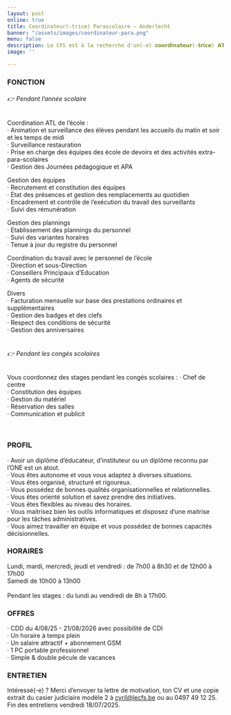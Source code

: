 ```yaml
---
layout: post
online: true
title: Coordinateur(-trice) Parascolaire – Anderlecht
banner: "/assets/images/coordinateur-para.png"
menu: false
description: Le CFS est à la recherche d'un(-e) 𝗰𝗼𝗼𝗿𝗱𝗶𝗻𝗮𝘁𝗲𝘂𝗿(-𝘁𝗿𝗶𝗰𝗲) 𝗔𝗧𝗟 pour une de ses écoles partenaires à Anderlecht
image: ''

---
```

### FONCTION


###### 👉 Pendant l’année scolaire <br>
Coordination ATL de l’école : <br>
· Animation et surveillance des élèves pendant les accueils du matin et soir et les temps de midi <br>
· Surveillance restauration <br>
· Prise en charge des équipes des école de devoirs et des activités extra-para-scolaires <br>
· Gestion des Journées pédagogique et APA
<br>

Gestion des équipes  <br>
· Recrutement et constitution des équipes <br>
· État des présences et gestion des remplacements au quotidien <br>
· Encadrement et contrôle de l’exécution du travail des surveillants <br>
· Suivi des rémunération
<br>

Gestion des plannings  <br>
· Etablissement des plannings du personnel  <br>
· Suivi des variantes horaires  <br>
· Tenue à jour du registre du personnel 
<br>

Coordination du travail avec le personnel de l’école <br>
· Direction et sous-Direction <br>
· Conseillers Principaux d’Education <br>
· Agents de sécurité 
<br>

Divers  <br>
· Facturation mensuelle sur base des prestations ordinaires et supplémentaires <br>
· Gestion des badges et des clefs <br>
· Respect des conditions de sécurité  <br>
· Gestion des anniversaires  <br>
<br>
###### 👉 Pendant les congés scolaires

Vous coordonnez des stages pendant les congés scolaires :
· Chef de centre <br>
· Constitution des équipes <br>
· Gestion du matériel <br>
· Réservation des salles <br>
· Communication et publicit

<br>

### PROFIL

· Avoir un diplôme d’éducateur, d’instituteur ou un diplôme reconnu par l’ONE est un atout. <br>
· Vous êtes autonome et vous vous adaptez à diverses situations. <br>
· Vous êtes organisé, structuré et rigoureux. <br>
· Vous possédez de bonnes qualités organisationnelles et relationnelles. <br>
· Vous êtes orienté solution et savez prendre des initiatives. <br>
· Vous êtes flexibles au niveau des horaires. <br>
· Vous maitrisez bien les outils informatiques et disposez d’une maitrise pour les tâches administratives. <br>
· Vous aimez travailler en équipe et vous possédez de bonnes capacités décisionnelles.


### HORAIRES

Lundi, mardi, mercredi, jeudi et vendredi : de 7h00 à 8h30 et de 12h00 à 17h00 <br>
Samedi de 10h00 à 13h00 <br>
<br>
Pendant les stages : du lundi au vendredi de 8h à 17h00.


### OFFRES

· CDD du 4/08/25 - 21/08/2026 avec possibilité de CDI <br>
· Un horaire à temps plein <br>
· Un salaire attractif + abonnement GSM <br>
· 1 PC portable professionnel <br>
· Simple & double pécule de vacances


### ENTRETIEN

Intéressé(-e) ? Merci d’envoyer ta lettre de motivation, ton CV et une copie extrait du casier judiciaire modèle 2 à
[cyril@lecfs.be](mailto:cyril@lecfs.be) ou au 0497 49 12 25. Fin des entretiens vendredi 18/07/2025.

